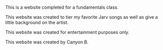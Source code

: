 This is a website completed for a fundamentals class.

This website was created to tier my favorite Jarv songs as well as give a little background on the artist.

This website was created for entertainment purposes only.

This website was created by Canyon B.
